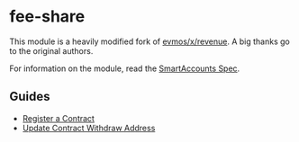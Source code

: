 # fee-share

This module is a heavily modified fork of [evmos/x/revenue](https://github.com/evmos/evmos/tree/main/x/revenue).
A big thanks go to the original authors.

For information on the module, read the [SmartAccounts Spec](spec/README.md). 

## Guides

- [Register a Contract](spec/00_register.md)
- [Update Contract Withdraw Address](spec/00_register.md#update-a-contracts-withdrawal-address)

